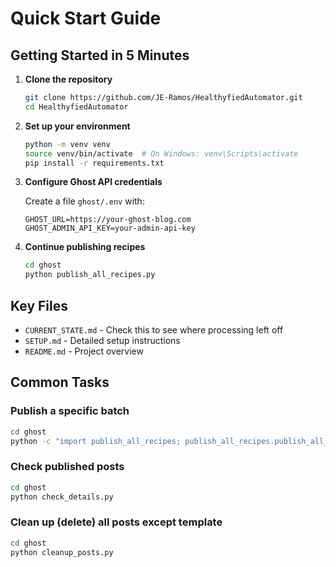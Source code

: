 # Quick Start Guide

## Getting Started in 5 Minutes

1. **Clone the repository**
   ```bash
   git clone https://github.com/JE-Ramos/HealthyfiedAutomator.git
   cd HealthyfiedAutomator
   ```

2. **Set up your environment**
   ```bash
   python -m venv venv
   source venv/bin/activate  # On Windows: venv\Scripts\activate
   pip install -r requirements.txt
   ```

3. **Configure Ghost API credentials**
   
   Create a file `ghost/.env` with:
   ```
   GHOST_URL=https://your-ghost-blog.com
   GHOST_ADMIN_API_KEY=your-admin-api-key
   ```

4. **Continue publishing recipes**
   ```bash
   cd ghost
   python publish_all_recipes.py
   ```

## Key Files

- `CURRENT_STATE.md` - Check this to see where processing left off
- `SETUP.md` - Detailed setup instructions
- `README.md` - Project overview

## Common Tasks

### Publish a specific batch

```bash
cd ghost
python -c "import publish_all_recipes; publish_all_recipes.publish_all_remaining_recipes(start_index=190)"
```

### Check published posts

```bash
cd ghost
python check_details.py
```

### Clean up (delete) all posts except template

```bash
cd ghost
python cleanup_posts.py
``` 